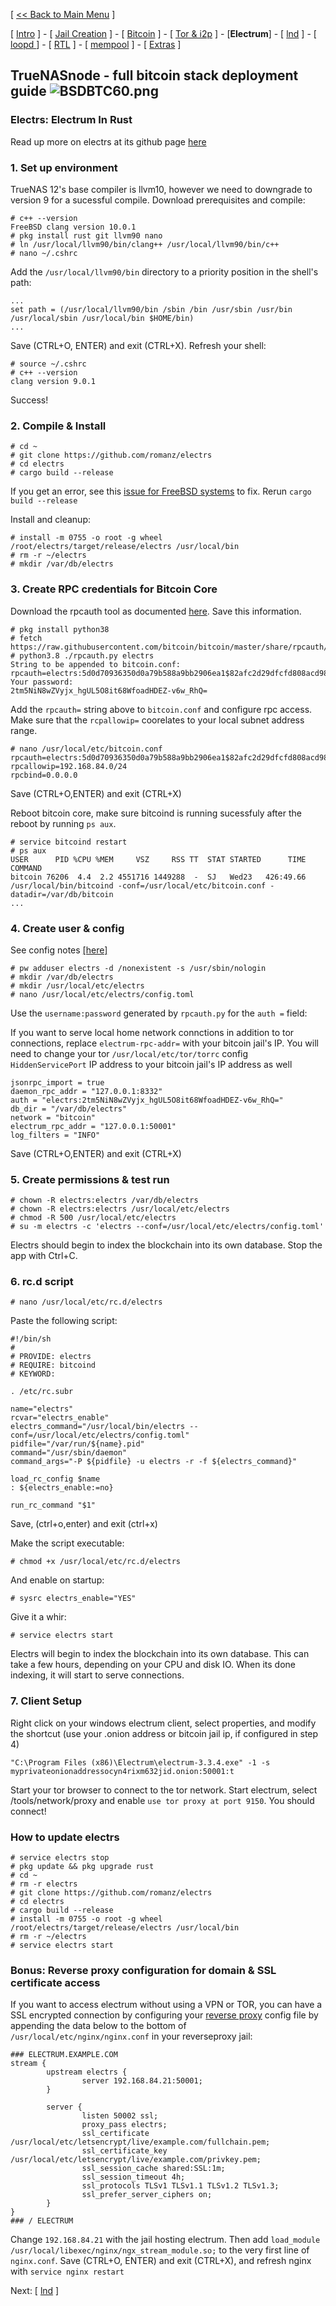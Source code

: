 [ [<< Back to Main Menu](https://github.com/seth586/guides/blob/master/README.md) ]

[ [Intro](README.md) ] - [ [Jail Creation](freenas_1_jail_creation.md) ] - [ [Bitcoin](freenas_2_bitcoin.md) ] - [ [Tor & i2p](freenas_3_tor.md) ] - [**Electrum**] - [ [lnd](freenas_5_lnd.md) ] - [ [loopd ](freenas_5a_loopd.md)] - [ [RTL](freenas_6_rtl.md) ] - [ [mempool](freenas_8_mempool.md) ] - [ [Extras](extras.md) ]

## TrueNASnode - full bitcoin stack deployment guide ![BSDBTC60.png](images/BSDBTC60.png)

### Electrs: Electrum In Rust

Read up more on electrs at its github page [here](https://github.com/romanz/electrs)

### 1. Set up environment
TrueNAS 12's base compiler is llvm10, however we need to downgrade to version 9 for a sucessful compile. Download prerequisites and compile:
```
# c++ --version
FreeBSD clang version 10.0.1
# pkg install rust git llvm90 nano
# ln /usr/local/llvm90/bin/clang++ /usr/local/llvm90/bin/c++
# nano ~/.cshrc
```
Add the `/usr/local/llvm90/bin` directory to a priority position in the shell's path:
```
...
set path = (/usr/local/llvm90/bin /sbin /bin /usr/sbin /usr/bin /usr/local/sbin /usr/local/bin $HOME/bin)
...
```
Save (CTRL+O, ENTER) and exit (CTRL+X). Refresh your shell:
```
# source ~/.cshrc
# c++ --version
clang version 9.0.1
```
Success! 

### 2. Compile & Install
```
# cd ~
# git clone https://github.com/romanz/electrs
# cd electrs
# cargo build --release
```

If you get an error, see this [issue for FreeBSD systems](https://github.com/romanz/electrs/issues/132#issuecomment-481870879) to fix. Rerun `cargo build --release`

Install and cleanup:
```
# install -m 0755 -o root -g wheel /root/electrs/target/release/electrs /usr/local/bin
# rm -r ~/electrs
# mkdir /var/db/electrs
```
### 3. Create RPC credentials for Bitcoin Core

Download the rpcauth tool as documented [here](https://github.com/bitcoin/bitcoin/tree/master/share/rpcauth). Save this information.

```
# pkg install python38
# fetch https://raw.githubusercontent.com/bitcoin/bitcoin/master/share/rpcauth/rpcauth.py
# python3.8 ./rpcauth.py electrs
String to be appended to bitcoin.conf:
rpcauth=electrs:5d0d70936350d0a79b588a9bb2906ea1$82afc2d29dfcfd808acd98f855cf47989564d8f1cd55b515f23fb10ace0dd75a
Your password:
2tm5NiN8wZVyjx_hgUL5O8it68WfoadHDEZ-v6w_RhQ=
```

Add the `rpcauth=` string above to `bitcoin.conf` and configure rpc access. Make sure that the `rcpallowip=` coorelates to your local subnet address range.
```
# nano /usr/local/etc/bitcoin.conf
rpcauth=electrs:5d0d70936350d0a79b588a9bb2906ea1$82afc2d29dfcfd808acd98f855cf47989564d8f1cd55b515f23fb10ace0dd75a
rpcallowip=192.168.84.0/24
rpcbind=0.0.0.0
```
Save (CTRL+O,ENTER) and exit (CTRL+X)

Reboot bitcoin core, make sure bitcoind is running sucessfuly after the reboot by running `ps aux`.
```
# service bitcoind restart
# ps aux
USER      PID %CPU %MEM     VSZ     RSS TT  STAT STARTED      TIME COMMAND
bitcoin 76206  4.4  2.2 4551716 1449288  -  SJ   Wed23   426:49.66 /usr/local/bin/bitcoind -conf=/usr/local/etc/bitcoin.conf -datadir=/var/db/bitcoin
...

```
### 4. Create user & config
See config notes [[here]](https://github.com/romanz/electrs/blob/master/doc/config_example.toml)
```
# pw adduser electrs -d /nonexistent -s /usr/sbin/nologin
# mkdir /var/db/electrs
# mkdir /usr/local/etc/electrs
# nano /usr/local/etc/electrs/config.toml
```

Use the `username:password` generated by `rpcauth.py` for the `auth =` field:

If you want to serve local home network connctions in addition to tor connections, replace `electrum-rpc-addr=` with your bitcoin jail's IP. You will need to change your tor `/usr/local/etc/tor/torrc` config `HiddenServicePort` IP address to your bitcoin jail's IP address as well   

```
jsonrpc_import = true
daemon_rpc_addr = "127.0.0.1:8332"
auth = "electrs:2tm5NiN8wZVyjx_hgUL5O8it68WfoadHDEZ-v6w_RhQ="
db_dir = "/var/db/electrs"
network = "bitcoin"
electrum_rpc_addr = "127.0.0.1:50001"
log_filters = "INFO"
```
Save (CTRL+O,ENTER) and exit (CTRL+X)

### 5. Create permissions & test run
```
# chown -R electrs:electrs /var/db/electrs
# chown -R electrs:electrs /usr/local/etc/electrs
# chmod -R 500 /usr/local/etc/electrs
# su -m electrs -c 'electrs --conf=/usr/local/etc/electrs/config.toml'
```

Electrs should begin to index the blockchain into its own database.  Stop the app with Ctrl+C.

### 6. rc.d script

```
# nano /usr/local/etc/rc.d/electrs
```

Paste the following script:
```
#!/bin/sh
#
# PROVIDE: electrs
# REQUIRE: bitcoind
# KEYWORD:

. /etc/rc.subr

name="electrs"
rcvar="electrs_enable"
electrs_command="/usr/local/bin/electrs --conf=/usr/local/etc/electrs/config.toml"
pidfile="/var/run/${name}.pid"
command="/usr/sbin/daemon"
command_args="-P ${pidfile} -u electrs -r -f ${electrs_command}"

load_rc_config $name
: ${electrs_enable:=no}

run_rc_command "$1"
```
Save, (ctrl+o,enter) and exit (ctrl+x)

Make the script executable:
```
# chmod +x /usr/local/etc/rc.d/electrs
```
And enable on startup:
```
# sysrc electrs_enable="YES"
```
Give it a whir:
```
# service electrs start
```

Electrs will begin to index the blockchain into its own database. This can take a few hours, depending on your CPU and disk IO. When its done indexing, it will start to serve connections.

### 7. Client Setup
Right click on your windows electrum client, select properties, and modify the shortcut (use your .onion address or bitcoin jail ip, if configured in step 4)
```
"C:\Program Files (x86)\Electrum\electrum-3.3.4.exe" -1 -s myprivateonionaddressocyn4rixm632jid.onion:50001:t
```
Start your tor browser to connect to the tor network. Start electrum, select /tools/network/proxy and enable `use tor proxy at port 9150`. You should connect!


### How to update electrs
```
# service electrs stop
# pkg update && pkg upgrade rust
# cd ~
# rm -r electrs
# git clone https://github.com/romanz/electrs
# cd electrs
# cargo build --release
# install -m 0755 -o root -g wheel /root/electrs/target/release/electrs /usr/local/bin
# rm -r ~/electrs
# service electrs start
```

### Bonus: Reverse proxy configuration for domain & SSL certificate access
If you want to access electrum without using a VPN or TOR, you can have a SSL encrypted connection by configuring your [reverse proxy](https://github.com/seth586/guides/blob/master/FreeNAS/webserver/6_reverse_proxy.md) config file by appending the data below to the bottom of `/usr/local/etc/nginx/nginx.conf` in your reverseproxy jail:
```
### ELECTRUM.EXAMPLE.COM
stream {
        upstream electrs {
                server 192.168.84.21:50001;
        }

        server {
                listen 50002 ssl;
                proxy_pass electrs;
                ssl_certificate /usr/local/etc/letsencrypt/live/example.com/fullchain.pem;
                ssl_certificate_key /usr/local/etc/letsencrypt/live/example.com/privkey.pem;
                ssl_session_cache shared:SSL:1m;
                ssl_session_timeout 4h;
                ssl_protocols TLSv1 TLSv1.1 TLSv1.2 TLSv1.3;
                ssl_prefer_server_ciphers on;
        }
}
### / ELECTRUM
```

Change `192.168.84.21` with the jail hosting electrum. Then add `load_module /usr/local/libexec/nginx/ngx_stream_module.so;` to the very first line of `nginx.conf`. Save (CTRL+O, ENTER) and exit (CTRL+X), and refresh nginx with `service nginx restart`

Next: [ [lnd](freenas_5_lnd.md) ]
